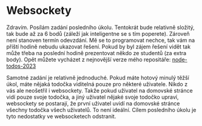 # Websockety

Zdravím. Posílám zadání posledního úkolu. Tentokrát bude relativně složitý, tak bude až za 6 bodů (záleží jak inteligentne se s tím poperete). Zároveň není stanoven termín odevzdání. Mě se to programovat nechce, tak vám na příští hodině nebudu ukazovat řešení. Pokud by byl zájem řešení vidět tak může třeba na poslední hodině prezentovat někdo ze studentů (za extra body). Opět můžete vycházet z nejnovější verze mého repositáře: [node-todos-2023](https://github.com/adamjedlicka/node-todos-2023)

Samotné zadání je relativně jednoduché. Pokud máte hotový minulý těžší úkol, máte nějaká todočka viditelná pouze pro některé uživatele. Nikdo z vás ale neošetřil i websockety. Takže pokud uživatel na domovské stránce vidí pouze svoje todočka, a jiný uživatel nějaké svoje todočko upraví, websockety se postarají, že první uživatel uvidí na domovské stránce všechny todočka všech uživatelů. To není ideální. Cílem posledního úkolu je tyto nedostatky ve websocketech odstranit.
